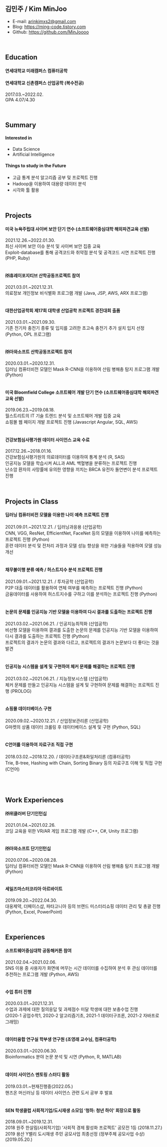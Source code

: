 ## 김민주 / Kim MinJoo

- E-mail: arinkimxs2@gmail.com
- Blog: https://ming-code.tistory.com
- Github: https://github.com/MinJoooo

<br>

## Education

#### 연세대학교 미래캠퍼스 컴퓨터공학
#### 연세대학교 신촌캠퍼스 산업공학 (복수전공)
2017.03.~2022.02.<br>
GPA 4.07/4.30<br>

<br>

## Summary

#### Interested in
- Data Science
- Artificial Intelligence

#### Things to study in the Future
- 고급 통계 분석 알고리즘 공부 및 프로젝트 진행<br>
- Hadoop을 이용하여 대용량 데이터 분석<br>
- 시각화 툴 활용<br>

<br>

## Projects

#### 미국 뉴욕주립대 사이버 보안 단기 연수 (소프트웨어중심대학 해외파견교육 선발)
2021.12.26.~2022.01.30.<br>
최신 사이버 보안 이슈 분석 및 사이버 보안 집중 교육<br>
Exploit-database를 통해 공격코드와 취약점 분석 및 공격코드 시연 프로젝트 진행 (PHP, Ruby)<br>
<br>
#### ㈜휴레이포지티브 산학공동프로젝트 참여
2021.03.01.~2021.12.31.<br>
의료정보 개인정보 비식별화 프로그램 개발 (Java, JSP, AWS, ARX 프로그램)<br>
<br>
#### 대한산업공학회 제17회 대학생 산업공학 프로젝트 경진대회 출품
2021.03.01.~2021.09.30.<br>
기존 전기차 충전기 종류 및 입지를 고려한 초고속 충전기 추가 설치 입지 선정 (Python, OPL 프로그램)<br>
<br>
#### ㈜아와소프트 산학공동프로젝트 참여
2020.03.01.~2020.12.31.<br>
딥러닝 컴퓨터비전 모델인 Mask R-CNN을 이용하여 산림 병해충 탐지 프로그램 개발 (Python)<br>
<br>
#### 미국 Bloomfield College 소프트웨어 개발 단기 연수 (소프트웨어중심대학 해외파견교육 선발)
2019.06.23.~2019.08.18.<br>
월스트리트의 IT 기술 트렌드 분석 및 소프트웨어 개발 집중 교육<br> 
쇼핑몰 웹 페이지 개발 프로젝트 진행 (Javascript Angular, SQL, AWS)<br>
<br>
#### 건강보험심사평가원 데이터 사이언스 교육 수료
2017.12.26.~2018.01.16.<br>
건강보험심사평가원의 의료데이터를 이용하여 통계 분석 (R, SAS)<br>
인공지능 모델을 학습시켜 ALL과 AML 백혈병을 분류하는 프로젝트 진행<br>
난소암 환자의 사망률에 유의한 영향을 끼치는 BRCA 유전자 돌연변이 분석 프로젝트 진행<br>

<br>

## Projects in Class

#### 딥러닝 컴퓨터비전 모델을 이용한 나이 예측 프로젝트 진행
2021.09.01.~2021.12.21. / 딥러닝과응용 (산업공학)<br>
CNN, VGG, ResNet, EfficientNet, FaceNet 등의 모델을 이용하여 나이를 예측하는 프로젝트 진행 (Python)<br>
훈련 데이터 분석 및 전처리 과정과 모델 성능 향상을 위한 기술들을 적용하여 모델 성능 개선<br>
<br>
#### 채무불이행 분류 예측 / 허스트지수 분석 프로젝트 진행
2021.09.01.~2021.12.21. / 투자공학 (산업공학)<br>
P2P 대출 데이터를 활용하여 연체 여부를 예측하는 프로젝트 진행 (Python)<br>
금융데이터를 사용하여 허스트지수를 구하고 이를 분석하는 프로젝트 진행 (Python)<br>
<br>
#### 논문의 문제를 인공지능 기반 모델을 이용하여 다시 결과를 도출하는 프로젝트 진행
2021.03.02.~2021.06.21. / 인공지능최적화 (산업공학)<br>
비선형 모델을 이용하여 결과를 도출한 논문의 문제를 인공지능 기반 모델을 이용하여 다시 결과를 도출하는 프로젝트 진행 (Python)<br>
프로젝트의 결과가 논문의 결과와 다르고, 프로젝트의 결과가 논문보다 더 좋다는 것을 발견<br>
<br>
#### 인공지능 시스템을 설계 및 구현하여 체커 문제를 해결하는 프로젝트 진행
2021.03.02.~2021.06.21. / 지능정보시스템 (산업공학)<br>
체커 문제를 만들고 인공지능 시스템을 설계 및 구현하여 문제를 해결하는 프로젝트 진행 (PROLOG)<br>
<br>
#### 쇼핑몰 데이터베이스 구현
2020.09.02.~2020.12.21. / 산업정보관리론 (산업공학)<br>
G마켓의 상품 데이터 크롤링 후 데이터베이스 설계 및 구현 (Python, SQL)<br>
<br>
#### C언어를 이용하여 자료구조 직접 구현
2018.03.02.~2018.12.20. / 데이타구조론&화일처리론 (컴퓨터공학)<br>
Trie, B-tree, Hashing with Chain, Sorting Binary 등의 자료구조 이해 및 직접 구현 (C언어)<br>
<br>

<br>

## Work Experiences


#### ㈜위클러버 단기인턴십
2021.01.04.~2021.02.26.<br>
코딩 교육을 위한 VR/AR 게임 프로그램 개발 (C++, C#, Unity 프로그램)<br>
<br>
#### ㈜아와소프트 단기인턴십
2020.07.06.~2020.08.28.<br>
딥러닝 컴퓨터비전 모델인 Mask R-CNN을 이용하여 산림 병해충 탐지 프로그램 개발 (Python)<br>
<br>
#### 세일즈마스터코리아 아르바이트
2019.09.20.~2022.04.30.<br>
대웅제약, 더페이스샵, 파타고니아 등의 브랜드 미스터리쇼핑 데이터 관리 및 총괄 진행 (Python, Excel, PowerPoint)<br>

<br>

## Experiences

#### 소프트웨어중심대학 공동해커톤 참여
2021.02.04.~2021.02.06.<br>
SNS 이용 중 사용자가 화면에 머무는 시간 데이터를 수집하여 분석 후 관심 데이터를 추천하는 프로그램 개발 (Python, AWS)<br>
<br>
#### 수업 튜터 진행
2020.03.01.~2021.12.31.<br>
수업과 과제에 대한 질의응답 및 과제점수 미달 학생에 대한 보충수업 진행<br>
(2020-1 공업수학1, 2020-2 알고리즘기초, 2021-1 데이터구조론, 2021-2 자바프로그래밍)<br>
<br>
#### 데이터융합 연구실 학부생 연구원 (조영래 교수님, 컴퓨터공학)
2020.03.01.~2020.06.30.<br>
Bioinformatics 분야 논문 분석 및 시연 (Python, R, MATLAB)<br>
<br>
#### 데이터 사이언스 멘토링 스터디 활동
2019.03.01.~현재진행중(2022.05.)<br>
핸즈온 머신러닝 등 데이터 사이언스 관련 도서 공부 후 발표<br>
<br>
#### SEN 학생클럽 사회적기업/도시재생 소모임 ‘청하: 청년 하이’ 회장으로 활동
2018.09.01.~2019.12.31.<br>
2018 원주 한살림(사회적기업) ‘사회적 경제 활성화 프로젝트’ 공모전 1등 (2018.11.27.)<br>
2019 용산 Y밸리 도시재생 주민 공모사업 최종선정 (정부주체 공모사업 수상) (2019.05.20.)<br>

<br>
